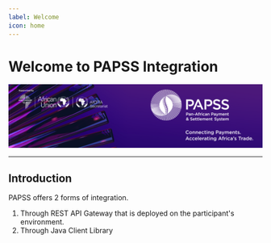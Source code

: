 ```yaml
---
label: Welcome
icon: home
---
```

# Welcome to PAPSS Integration

![](static/papss-cover.png)

---
## Introduction
PAPSS offers 2 forms of integration.
1. Through REST API Gateway that is deployed on the participant's environment.
2. Through Java Client Library

